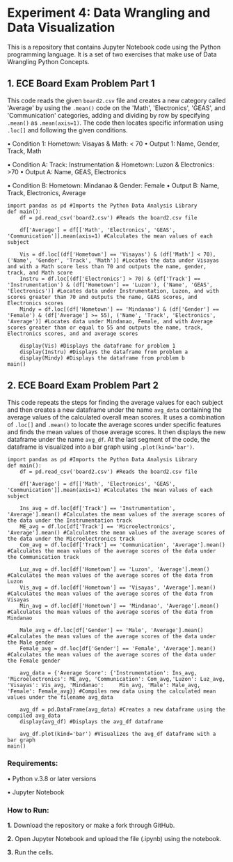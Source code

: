 # Experiment 4: Data Wrangling and Data Visualization

This is a repository that contains Jupyter Notebook code using the Python programming language. It is a set of two exercises that make use of Data Wrangling Python Concepts.

## 1. ECE Board Exam Problem Part 1
This code reads the given ```board2.csv``` file and creates a new category called 'Average' by using the ```.mean()``` code on the 'Math', 'Electronics', 'GEAS', and 'Communication' categories, adding and dividing by row by specifying ```.mean()``` as ```.mean(axis=1)```. The code then locates specific information using ```.loc[]``` and following the given conditions.

• Condition 1: Hometown: Visayas & Math: < 70
• Output 1: Name, Gender, Track, Math

• Condition A: Track: Instrumentation & Hometown: Luzon & Electronics: >70
• Output A: Name, GEAS, Electronics

• Condition B: Hometown: Mindanao & Gender: Female
• Output B: Name, Track, Electronics, Average
```
import pandas as pd #Imports the Python Data Analysis Library
def main():
    df = pd.read_csv('board2.csv') #Reads the board2.csv file

    df['Average'] = df[['Math', 'Electronics', 'GEAS', 'Communication']].mean(axis=1) #Calculates the mean values of each subject
    
    Vis = df.loc[(df['Hometown'] == 'Visayas') & (df['Math'] < 70), ('Name', 'Gender', 'Track', 'Math')] #Locates the data under Visayas and with a Math score less than 70 and outputs the name, gender, track, and Math score   
    Instru = df.loc[(df['Electronics'] > 70) & (df['Track'] == 'Instrumentation') & (df['Hometown'] == 'Luzon'), ('Name', 'GEAS', 'Electronics')] #Locates data under Instrumentation, Luzon, and with scores greater than 70 and outputs the name, GEAS scores, and Electronics scores
    Mindy = df.loc[(df['Hometown'] == 'Mindanao') & (df['Gender'] == 'Female') & (df['Average'] >= 55), ('Name', 'Track', 'Electronics', 'Average')] #Locates data under Mindanao, Female, and with Average scores greater than or equal to 55 and outputs the name, track, Electronics scores, and and average scores
    
    display(Vis) #Displays the dataframe for problem 1
    display(Instru) #Displays the dataframe from problem a
    display(Mindy) #Displays the dataframe from problem b
main()
```

## 2. ECE Board Exam Problem Part 2
This code repeats the steps for finding the average values for each subject and then creates a new dataframe under the name ```avg_data``` containing the average values of the calculated overall mean scores. It uses a combination of ```.loc[]``` and ```.mean()``` to locate the average scores under specific features and finds the mean values of those average scores. It then displays the new dataframe under the name ```avg_df```. At the last segment of the code, the dataframe is visualized into a bar graph using ```.plot(kind='bar')```.
```
import pandas as pd #Imports the Python Data Analysis Library
def main():
    df = pd.read_csv('board2.csv') #Reads the board2.csv file

    df['Average'] = df[['Math', 'Electronics', 'GEAS', 'Communication']].mean(axis=1) #Calculates the mean values of each subject

    Ins_avg = df.loc[df['Track'] == 'Instrumentation', 'Average'].mean() #Calculates the mean values of the average scores of the data under the Instrumentation track
    ME_avg = df.loc[df['Track'] == 'Microelectronics', 'Average'].mean() #Calculates the mean values of the average scores of the data under the Microelectronics track
    Com_avg = df.loc[df['Track'] == 'Communication', 'Average'].mean() #Calculates the mean values of the average scores of the data under the Communication track

    Luz_avg = df.loc[df['Hometown'] == 'Luzon', 'Average'].mean() #Calculates the mean values of the average scores of the data from Luzon
    Vis_avg = df.loc[df['Hometown'] == 'Visayas', 'Average'].mean() #Calculates the mean values of the average scores of the data from Visayas
    Min_avg = df.loc[df['Hometown'] == 'Mindanao', 'Average'].mean() #Calculates the mean values of the average scores of the data from Mindanao

    Male_avg = df.loc[df['Gender'] == 'Male', 'Average'].mean() #Calculates the mean values of the average scores of the data under the Male gender
    Female_avg = df.loc[df['Gender'] == 'Female', 'Average'].mean() #Calculates the mean values of the average scores of the data under the Female gender

    avg_data = {'Average Score': {'Instrumentation': Ins_avg, 'Microelectronics': ME_avg, 'Communication': Com_avg,'Luzon': Luz_avg, 'Visayas': Vis_avg, 'Mindanao':     Min_avg, 'Male': Male_avg, 'Female': Female_avg}} #Compiles new data using the calculated mean values under the filename avg_data

    avg_df = pd.DataFrame(avg_data) #Creates a new dataframe using the compiled avg_data
    display(avg_df) #Displays the avg_df dataframe

    avg_df.plot(kind='bar') #Visualizes the avg_df dataframe with a bar graph
main()
```

### Requirements:

• Python v.3.8 or later versions

• Jupyter Notebook

### How to Run:

**1.** Download the repository or make a fork through GitHub.

**2.** Open Jupyter Notebook and upload the file (.ipynb) using the notebook.

**3.** Run the cells.
